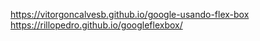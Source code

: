 https://vitorgoncalvesb.github.io/google-usando-flex-box
https://rillopedro.github.io/googleflexbox/
